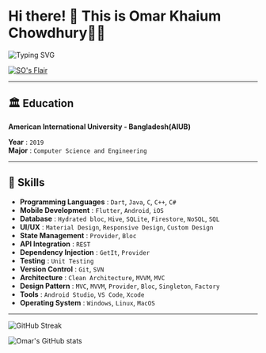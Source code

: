 # Hi there! 👋 This is Omar Khaium Chowdhury👨‍💻

<img src="https://readme-typing-svg.demolab.com?font=Fira+Code&weight=600&pause=1000&color=3dc4d0&background=00000000&random=false&width=435&lines=Flutter+developer" alt="Typing SVG" />

<a href="https://stackoverflow.com/users/12298875/omar-khaium-chowdhury">![SO's Flair](https://stackexchange.com/users/flair/17001608.png?theme=dark)</a>

---

## 🏛 Education

**American International University - Bangladesh(AIUB)**

**Year**  : `2019`</br>
**Major** : `Computer Science and Engineering`

---

## 🌱 Skills

- **Programming Languages** : `Dart`, `Java`, `C`, `C++`, `C#`
- **Mobile Development** : `Flutter`, `Android`, `iOS`
- **Database** : `Hydrated bloc`, `Hive`, `SQLite`, `Firestore`, `NoSQL`, `SQL`
- **UI/UX** : `Material Design`, `Responsive Design`, `Custom Design`
- **State Management** : `Provider`, `Bloc`
- **API Integration** : `REST`
- **Dependency Injection** : `GetIt`, `Provider`
- **Testing** : `Unit Testing`
- **Version Control** : `Git`, `SVN`
- **Architecture** : `Clean Architecture`, `MVVM`, `MVC`
- **Design Pattern** : `MVC`, `MVVM`, `Provider`, `Bloc`, `Singleton`, `Factory`
- **Tools** : `Android Studio`, `VS Code`, `Xcode`
- **Operating System** : `Windows`, `Linux`, `MacOS`

---

![GitHub Streak](https://streak-stats.demolab.com/?user=omar-khaium&theme=dark)

![Omar's GitHub stats](https://github-readme-stats.vercel.app/api/top-langs/?username=omar-khaium&show_icons=true&theme=radical&hide=swift,ruby,objective-c,kotlin)

<!--
**omar-khaium/omar-khaium** is a ✨ _special_ ✨ repository because its `README.md` (this file) appears on your GitHub profile.

Here are some ideas to get you started:

- 🔭 I’m currently working on ...
- 🌱 I’m currently learning ...
- 👯 I’m looking to collaborate on ...
- 🤔 I’m looking for help with ...
- 💬 Ask me about ...
- 📫 How to reach me: ...
- 😄 Pronouns: ...
- ⚡ Fun fact: ...
-->
